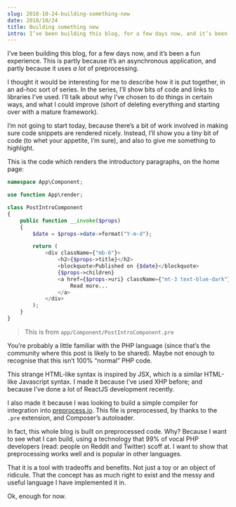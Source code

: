 ```yaml
---
slug: 2018-10-24-building-something-new
date: 2018/10/24
title: Building something new
intro: I’ve been building this blog, for a few days now, and it’s been a fun experience. This is partly because it’s an asynchronous application, and partly because it uses /a lot/ of preprocessing.
---
```


I’ve been building this blog, for a few days now, and it’s been a fun experience. This is partly because it’s an asynchronous application, and partly because it uses _a lot_ of preprocessing.

I thought it would be interesting for me to describe how it is put together, in an ad-hoc sort of series. In the series, I’ll show bits of code and links to libraries I’ve used. I’ll talk about why I’ve chosen to do things in certain ways, and what I could improve (short of deleting everything and starting over with a mature framework).

I’m not going to start today, because there’s a bit of work involved in making sure code snippets are rendered nicely. Instead, I’ll show you a tiny bit of code (to whet your appetite, I’m sure), and also to give me something to highlight.

This is the code which renders the introductory paragraphs, on the home page:

```php
namespace App\Component;

use function App\render;

class PostIntroComponent
{
    public function __invoke($props)
    {
        $date = $props->date->format("Y-m-d");

        return (
            <div className={"mb-6"}>
                <h2>{$props->title}</h2>
                <blockquote>Published on {$date}</blockquote>
                {$props->children}
                <a href={$props->uri} className={"mt-3 text-blue-dark"}>
                    Read more...
                </a>
            </div>
        );
    }
}
```

> This is from `app/Component/PostIntroComponent.pre`

You’re probably a little familiar with the PHP language (since that’s the community where this post is likely to be shared). Maybe not enough to recognise that this isn’t 100% “normal” PHP code.

This strange HTML-like syntax is inspired by JSX, which is a similar HTML-like Javascript syntax. I made it because I’ve used XHP before; and because I’ve done a lot of ReactJS development recently.

I also made it because I was looking to build a simple compiler for integration into [preprocess.io](https://preprocess.io). This file is preprocessed, by thanks to the `.pre` extension, and Composer’s autoloader.

In fact, this whole blog is built on preprocessed code. Why? Because I want to see what I can build, using a technology that 99% of vocal PHP developers (read: people on Reddit and Twitter) scoff at. I want to show that preprocessing works well and is popular in other languages.

That it is a tool with tradeoffs and benefits. Not just a toy or an object of ridicule. That the concept has as much right to exist and the messy and useful language I have implemented it in.

Ok, enough for now.
